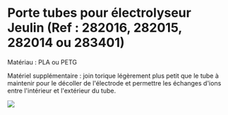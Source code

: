 # Porte tubes pour électrolyseur Jeulin (Ref : 282016, 282015, 282014 ou 283401)

Matériau : PLA ou PETG

Matériel supplémentaire : join torique légèrement plus petit que le tube à maintenir pour le décoller de l'électrode et permettre les échanges d'ions entre l'intérieur et l'extérieur du tube.

![](https://github.com/olivier-boesch/3d-labo/raw/master/electrolyseur_porte_tube/electrolyseur_porte_tube.pnghttps://github.com/olivier-boesch/3d-labo/raw/master/electrolyseur_porte_tube/electrolyseur_porte_tube.png)
